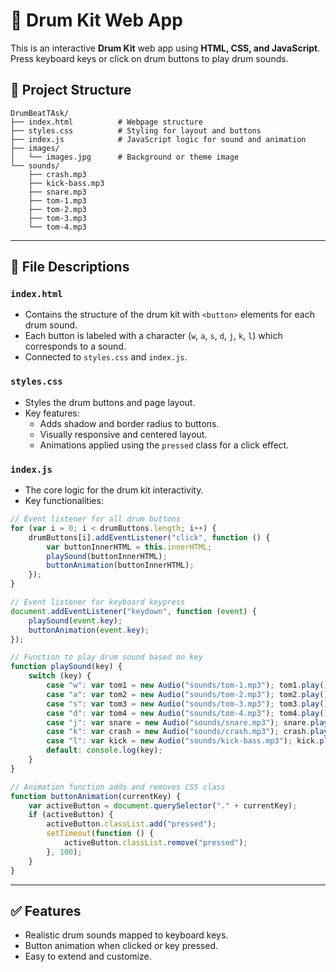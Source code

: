 
# 🥁 Drum Kit Web App

This is an interactive **Drum Kit** web app using **HTML, CSS, and JavaScript**. Press keyboard keys or click on drum buttons to play drum sounds.

## 📁 Project Structure

```
DrumBeatTAsk/
├── index.html          # Webpage structure
├── styles.css          # Styling for layout and buttons
├── index.js            # JavaScript logic for sound and animation
├── images/
│   └── images.jpg      # Background or theme image
└── sounds/
    ├── crash.mp3
    ├── kick-bass.mp3
    ├── snare.mp3
    ├── tom-1.mp3
    ├── tom-2.mp3
    ├── tom-3.mp3
    └── tom-4.mp3
```

---

## 📄 File Descriptions

### `index.html`
- Contains the structure of the drum kit with `<button>` elements for each drum sound.
- Each button is labeled with a character (`w`, `a`, `s`, `d`, `j`, `k`, `l`) which corresponds to a sound.
- Connected to `styles.css` and `index.js`.

### `styles.css`
- Styles the drum buttons and page layout.
- Key features:
  - Adds shadow and border radius to buttons.
  - Visually responsive and centered layout.
  - Animations applied using the `pressed` class for a click effect.

### `index.js`
- The core logic for the drum kit interactivity.
- Key functionalities:

```javascript
// Event listener for all drum buttons
for (var i = 0; i < drumButtons.length; i++) {
    drumButtons[i].addEventListener("click", function () {
        var buttonInnerHTML = this.innerHTML;
        playSound(buttonInnerHTML);
        buttonAnimation(buttonInnerHTML);
    });
}

// Event listener for keyboard keypress
document.addEventListener("keydown", function (event) {
    playSound(event.key);
    buttonAnimation(event.key);
});

// Function to play drum sound based on key
function playSound(key) {
    switch (key) {
        case "w": var tom1 = new Audio("sounds/tom-1.mp3"); tom1.play(); break;
        case "a": var tom2 = new Audio("sounds/tom-2.mp3"); tom2.play(); break;
        case "s": var tom3 = new Audio("sounds/tom-3.mp3"); tom3.play(); break;
        case "d": var tom4 = new Audio("sounds/tom-4.mp3"); tom4.play(); break;
        case "j": var snare = new Audio("sounds/snare.mp3"); snare.play(); break;
        case "k": var crash = new Audio("sounds/crash.mp3"); crash.play(); break;
        case "l": var kick = new Audio("sounds/kick-bass.mp3"); kick.play(); break;
        default: console.log(key);
    }
}

// Animation function adds and removes CSS class
function buttonAnimation(currentKey) {
    var activeButton = document.querySelector("." + currentKey);
    if (activeButton) {
        activeButton.classList.add("pressed");
        setTimeout(function () {
            activeButton.classList.remove("pressed");
        }, 100);
    }
}
```

---

## ✅ Features

- Realistic drum sounds mapped to keyboard keys.
- Button animation when clicked or key pressed.
- Easy to extend and customize.
